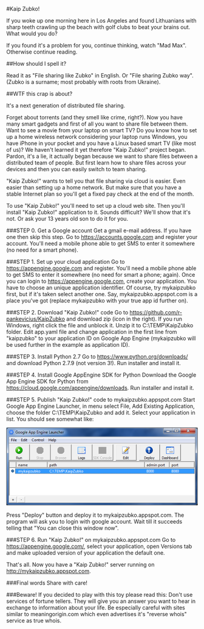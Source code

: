 #Kaip Zubko!

If you woke up one morning here in Los Angeles and found Lithuanians with sharp teeth crawling up the beach with golf clubs to beat your brains out. What would you do?

If you found it's a problem for you, continue thinking, watch "Mad Max". Otherwise continue reading.

##How should I spell it?

Read it as "File sharing like Zubko" in English. Or "File sharing Zubko way". (Zubko is a surname; most probably with roots from Ukraine).

##WTF this crap is about?

It's a next generation of distributed file sharing.

Forget about torrents (and they smell like crime, right?). Now you have many smart gadgets and first of all you want to share file between them. Want to see a movie from your laptop on smart TV? Do you know how to set up a home wireless network considering your laptop runs Windows, you have iPhone in your pocket and you have a Linux based smart TV (like most of us)? We haven't learned it yet therefore "Kaip Zubko!" project began. Pardon, it's a lie, it actually began because we want to share files between a distributed team of people. But first learn how to share files across your devices and then you can easily switch to team sharing.

"Kaip Zubko!" wants to tell you that file sharing via cloud is easier. Even easier than setting up a home network. But make sure that you have a stable Internet plan so you'll get a fixed pay check at the end of the month.

To use "Kaip Zubko!" you'll need to set up a cloud web site. Then you'll install "Kaip Zubko!" application to it. Sounds difficult? We'll show that it's not. Or ask your 13 years old son to do it for you.

###STEP 0. Get a Google account
Get a gmail e-mail address. If you have one then skip this step.
Go to https://accounts.google.com and register your account. You'll need a mobile phone able to get SMS to enter it somewhere (no need for a smart phone).

###STEP 1. Set up your cloud application
Go to https://appengine.google.com and register. You'll need a mobile phone able to get SMS to enter it somewhere (no need for smart a phone; again).
Once you can login to https://appengine.google.com, create your application. You have to choose an unique application identifier. Of course, try mykaipzubko first, but if it's taken select another one. Say, mykaipzubko.appspot.com is a place you've got (replace mykaipzubko with your true app id further on).

###STEP 2. Download "Kaip Zubko!" code
Go to https://github.com/r-pankevicius/KaipZubko and download zip (icon in the right). If you run Windows, right click the file and unblock it.
Unzip it to C:\TEMP\KaipZubko folder.
Edit app.yaml file and change application in the first line from "kaipzubko" to your application ID on Google App Engine (mykaipzubko will be used further in the example as application ID).

###STEP 3. Install Python 2.7
Go to https://www.python.org/downloads/ and download Python 2.7.9 (not version 3!). Run installer and install it.

###STEP 4. Install Google AppEngine SDK for Python
Download the Google App Engine SDK for Python from https://cloud.google.com/appengine/downloads. Run installer and install it.

###STEP 5. Publish "Kaip Zubko!" code to mykaipzubko.appspot.com
Start Google App Engine Launcher, in menu select File, Add Existing Application, choose the folder C:\TEMP\KaipZubko and add it. Select your application in list. You should see somewhat like:

![Nice UI, isn't it?](https://github.com/r-pankevicius/KaipZubko/blob/master/doc/img/gae-launcher.png "Nice UI, isn't it?")

Press "Deploy" button and deploy it to mykaipzubko.appspot.com. The program will ask you to login with google account. Wait till it succeeds telling that "You can close this window now".

###STEP 6. Run "Kaip Zubko!" on mykaipzubko.appspot.com
Go to https://appengine.google.com/, select your application, open Versions tab and make uploaded version of your application the default one.

That's all. Now you have a "Kaip Zubko!" server running on http://mykaipzubko.appspot.com.

###Final words
Share with care!

###Beware!
If you decided to play with this toy please read this: Don't use services of fortune tellers. They will give you an answer you want to hear in exchange to information about your life. Be especially careful with sites similar to meaningorigin.com which even advertises it's "reverse whois" service as true whois.
